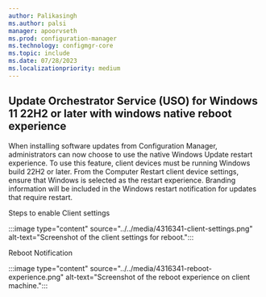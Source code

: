 ```yaml
---
author: Palikasingh
ms.author: palsi
manager: apoorvseth
ms.prod: configuration-manager
ms.technology: configmgr-core
ms.topic: include
ms.date: 07/28/2023
ms.localizationpriority: medium
---
```


## <a name="bkmk_USOreboot"></a> Update Orchestrator Service (USO) for Windows 11 22H2 or later with windows native reboot experience 

<!--4316341-->
When installing software updates from Configuration Manager, administrators can now choose to use the native Windows Update restart experience. To use this feature, client devices must be running Windows build 22H2 or later. From the Computer Restart client device settings, ensure that Windows is selected as the restart experience. Branding information will be included in the Windows restart notification for updates that require restart. 

Steps to enable Client settings

:::image type="content" source="../../media/4316341-client-settings.png" alt-text="Screenshot of the client settings for reboot.":::

Reboot Notification

:::image type="content" source="../../media/4316341-reboot-experience.png" alt-text="Screenshot of the reboot experience on client machine.":::
